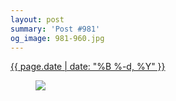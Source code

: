 ```yaml
---
layout: post
summary: 'Post #981'
og_image: 981-960.jpg
---
```


<p>
 <time>
  <a href="/981">
   {{ page.date | date: "%B %-d, %Y" }}
  </a>
 </time>
 <a href="/981">
  <figure data-taken="10/13/2019">
   <img sizes="(min-width: 700px) 50vw, calc(100vw - 2rem)" src="{{ site.assets_url }}/981-480.jpg" srcset="{{ site.assets_url }}/981-240.jpg 240w, {{ site.assets_url }}/981-480.jpg 480w, {{ site.assets_url }}/981-720.jpg 720w, {{ site.assets_url }}/981-960.jpg 960w"/>
  </figure>
 </a>
</p>
